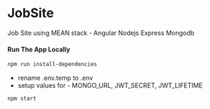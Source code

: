 # JobSite
Job Site using MEAN stack - Angular Nodejs Express Mongodb

#### Run The App Locally

```sh
npm run install-dependencies
```

- rename .env.temp to .env
- setup values for - MONGO_URL, JWT_SECRET, JWT_LIFETIME

```sh
npm start
```
